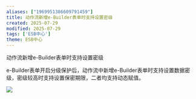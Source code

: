 ```yaml
---
aliases: ["1969951386609791459"]
title: 动作流新增e-Builder表单时支持设置密级
created: 2025-07-29
modified: 2025-07-29
tags: ['ESB中心']
theme: ESB中心
---
```


动作流新增e-Builder表单时支持设置密级

e-Builder表单开启分级保护后，动作流中新增e-Builder表单时支持设置数据密级，密级较高时支持设置保密期限，二者均支持动态赋值。

![](https://myhelpdoc.oss-cn-heyuan.aliyuncs.com/mdimages/20bfe745f3b6a8cca5118a9125c27e6c.jpg)